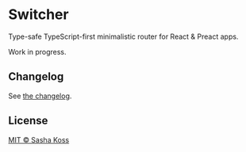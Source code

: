 # Switcher

Type-safe TypeScript-first minimalistic router for React & Preact apps.

Work in progress.

## Changelog

See [the changelog](./CHANGELOG.md).

## License

[MIT © Sasha Koss](https://kossnocorp.mit-license.org/)
